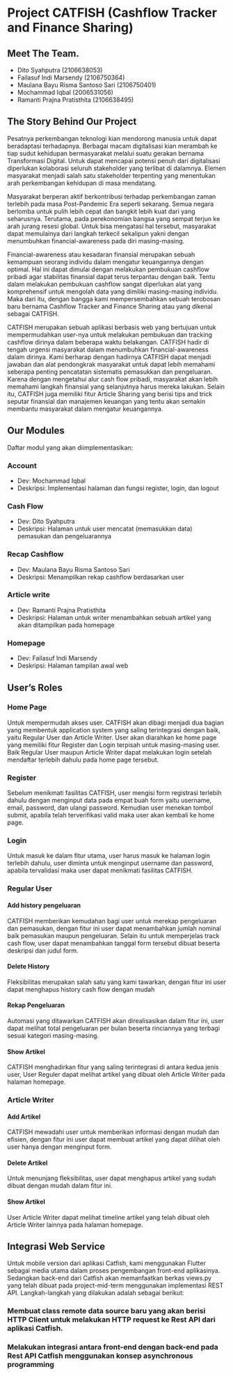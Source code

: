 # Project CATFISH (Cashflow Tracker and Finance Sharing)

## Meet The Team.

- Dito Syahputra (2106638053)
- Failasuf Indi Marsendy (2106750364)
- Maulana Bayu Risma Santoso Sari (2106750401)
- Mochammad Iqbal (2006531056)
- Ramanti Prajna Pratisthita (2106638495)

## The Story Behind Our Project

Pesatnya perkembangan teknologi kian mendorong manusia untuk dapat beradaptasi terhadapnya. Berbagai macam digitalisasi kian merambah ke tiap sudut kehidupan bermasyarakat melalui suatu gerakan bernama Transformasi Digital. Untuk dapat mencapai potensi penuh dari digitalisasi diperlukan kolaborasi seluruh stakeholder yang terlibat di dalamnya. Elemen masyarakat menjadi salah satu stakeholder terpenting yang menentukan arah perkembangan kehidupan di masa mendatang.

Masyarakat berperan aktif berkontribusi terhadap perkembangan zaman terlebih pada masa Post-Pandemic Era seperti sekarang. Semua negara berlomba untuk pulih lebih cepat dan bangkit lebih kuat dari yang seharusnya. Terutama, pada perekonomian bangsa yang sempat terjun ke arah jurang resesi global. Untuk bisa mengatasi hal tersebut, masyarakat dapat memulainya dari langkah terkecil sekalipun yakni dengan menumbuhkan financial-awareness pada diri masing-masing.

Financial-awareness atau kesadaran finansial merupakan sebuah kemampuan seorang individu dalam mengatur keuangannya dengan optimal. Hal ini dapat dimulai dengan melakukan pembukuan cashflow pribadi agar stabilitas finansial dapat terus terpantau dengan baik. Tentu dalam melakukan pembukuan cashflow sangat diperlukan alat yang komprehensif untuk mengolah data yang dimiliki masing-masing individu. Maka dari itu, dengan bangga kami mempersembahkan sebuah terobosan baru bernama Cashflow Tracker and Finance Sharing atau yang dikenal sebagai CATFISH.

CATFISH merupakan sebuah aplikasi berbasis web yang bertujuan untuk mempermudahkan user-nya untuk melakukan pembukuan dan tracking cashflow dirinya dalam beberapa waktu belakangan. CATFISH hadir di tengah urgensi masyarakat dalam menumbuhkan financial-awareness dalam dirinya. Kami berharap dengan hadirnya CATFISH dapat menjadi jawaban dan alat pendongkrak masyarakat untuk dapat lebih memahami seberapa penting pencatatan sistematis pemasukkan dan pengeluaran. Karena dengan mengetahui alur cash flow pribadi, masyarakat akan lebih memahami langkah finansial yang selanjutnya harus mereka lakukan. Selain itu, CATFISH juga memiliki fitur Article Sharing yang berisi tips and trick seputar finansial dan manajemen keuangan yang tentu akan semakin membantu masyarakat dalam mengatur keuangannya.

## Our Modules

Daftar modul yang akan diimplementasikan:

### Account
- Dev: Mochammad Iqbal
- Deskripsi: Implementasi halaman dan fungsi register, login, dan logout

### Cash Flow
- Dev: Dito Syahputra
- Deskripsi: Halaman untuk user mencatat (memasukkan data) pemasukan dan pengeluarannya

### Recap Cashflow
- Dev: Maulana Bayu Risma Santoso Sari
- Deskripsi: Menampilkan rekap cashflow berdasarkan user 

### Article write
- Dev: Ramanti Prajna Pratisthita
- Deskripsi: Halaman untuk writer menambahkan sebuah artikel yang akan ditampilkan pada homepage


### Homepage
- Dev: Failasuf Indi Marsendy
- Deskripsi: Halaman tampilan awal web


## User’s Roles

### Home Page
Untuk mempermudah akses user. CATFISH akan dibagi menjadi dua bagian yang membentuk application system yang saling terintegrasi dengan baik, yaitu Regular User dan Article Writer. User akan diarahkan ke home page yang memiliki fitur Register dan Login terpisah untuk masing-masing user. Baik Regular User maupun Article Writer dapat melakukan login setelah mendaftar terlebih dahulu pada home page tersebut.
### Register
Sebelum menikmati fasilitas CATFISH, user mengisi form registrasi terlebih dahulu dengan menginput data pada empat buah form yaitu username, email, password, dan ulangi password. Kemudian user menekan tombol submit, apabila telah terverifikasi valid maka user akan kembali ke home page.
### Login
Untuk masuk ke dalam fitur utama, user harus masuk ke halaman login terlebih dahulu, user diminta untuk menginput username dan password, apabila tervalidasi maka user dapat menikmati fasilitas CATFISH.
### Regular User

#### Add history pengeluaran
CATFISH memberikan kemudahan bagi user untuk merekap pengeluaran dan pemasukan, dengan fitur ini user dapat menambahkan jumlah nominal baik pemasukan maupun pengeluaran. Selain itu untuk memperjelas track cash flow, user dapat menambahkan tanggal form tersebut dibuat beserta deskripsi dan judul form.
#### Delete History
Fleksibilitas merupakan salah satu yang kami tawarkan, dengan fitur ini user dapat menghapus history cash flow dengan mudah
#### Rekap Pengeluaran
Automasi yang ditawarkan CATFISH akan direalisasikan dalam fitur ini, user dapat melihat total pengeluaran per bulan beserta rinciannya yang terbagi sesuai kategori masing-masing.
#### Show Artikel
CATFISH menghadirkan fitur yang saling terintegrasi di antara kedua jenis user, User Reguler dapat melihat artikel yang dibuat oleh Article Writer pada halaman homepage.

### Article Writer

#### Add Artikel
CATFISH mewadahi user untuk memberikan informasi dengan mudah dan efisien, dengan fitur ini user dapat membuat artikel yang dapat dilihat oleh user hanya dengan menginput form.
#### Delete Artikel
Untuk menunjang fleksibilitas, user dapat menghapus artikel yang sudah dibuat dengan mudah dalam fitur ini.
#### Show Artikel
User Article Writer dapat melihat timeline artikel yang telah dibuat oleh Article Writer lainnya pada halaman homepage.

## Integrasi Web Service
Untuk mobile version dari aplikasi Catfish, kami menggunakan Flutter sebagai media utama dalam proses pengembangan front-end aplikasinya. Sedangkan back-end dari Catfish akan memanfaatkan berkas views.py yang telah dibuat pada project-mid-term menggunakan implementasi REST API. Langkah-langkah yang dilakukan adalah sebagai berikut:

### Membuat class remote data source baru yang akan berisi HTTP Client untuk melakukan HTTP request ke Rest API dari aplikasi Catfish.
### Melakukan integrasi antara front-end dengan back-end pada Rest API Catfish menggunakan konsep asynchronous programming
